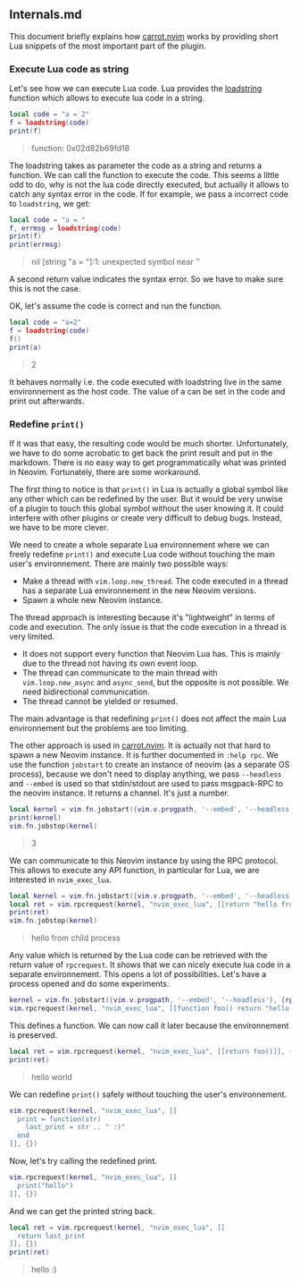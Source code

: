 ## Internals.md

This document briefly explains how [carrot.nvim]() works by providing short Lua snippets of the most important part of the plugin.

### Execute Lua code as string

Let's see how we can execute Lua code. Lua provides the [loadstring](https://www.lua.org/pil/8.html) function which allows to execute lua code in a string.

```lua
local code = "a = 2"
f = loadstring(code)
print(f)
```
> function: 0x02d82b69fd18

The loadstring takes as parameter the code as a string and returns a function. We can call the function to execute the code. This seems a little odd to do, why is not the lua code directly executed, but actually it allows to catch any syntax error in the code. If for example, we pass a incorrect code to `loadstring`, we get:

```lua
local code = "a = "
f, errmsg = loadstring(code)
print(f)
print(errmsg)
```
> nil
> [string "a = "]:1: unexpected symbol near '<eof>'

A second return value indicates the syntax error. So we have to make sure this is not the case.

OK, let's assume the code is correct and run the function.

```lua
local code = "a=2"
f = loadstring(code)
f()
print(a)
```
> 2

It behaves normally i.e. the code executed with loadstring live in the same environnement as the host code. The value of a can be set in the code and print out afterwards.

### Redefine `print()`

If it was that easy, the resulting code would be much shorter. Unfortunately, we have to do some acrobatic to get back the print result and put in the markdown. There is no easy way to get programmatically what was printed in Neovim. Fortunately, there are some workaround. 

The first thing to notice is that `print()` in Lua is actually a global symbol like any other which can be redefined by the user. But it would be very unwise of a plugin to touch this global symbol without the user knowing it. It could interfere with other plugins or create very difficult to debug bugs. Instead, we have to be more clever.

We need to create a whole separate Lua environnement where we can freely redefine `print()` and execute Lua code without touching the main user's environnement. There are mainly two possible ways:

* Make a thread with `vim.loop.new_thread`. The code executed in a thread has a separate Lua environnement in the new Neovim versions.
* Spawn a whole new Neovim instance.

The thread approach is interesting because it's "lightweight" in terms of code and execution. The only issue is that the code execution in a thread is very limited. 
  * It does not support every function that Neovim Lua has. This is mainly due to the thread not having its own event loop.
  * The thread can communicate to the main thread with `vim.loop.new_async` and `async_send`, but the opposite is not possible. We need bidirectional communication.
  * The thread cannot be yielded or resumed.

The main advantage is that redefining `print()` does not affect the main Lua environnement but the problems are too limiting.

The other approach is used in [carrot.nvim](). It is actually not that hard to spawn a new Neovim instance. It is further documented in `:help rpc`. We use the function `jobstart` to create an instance of neovim (as a separate OS process), because we don't need to display anything, we pass `--headless` and `--embed` is used so that stdin/stdout are used to pass msgpack-RPC to the neovim instance. It returns a channel. It's just a number.

```lua
local kernel = vim.fn.jobstart({vim.v.progpath, '--embed', '--headless'}, {rpc = true})
print(kernel)
vim.fn.jobstop(kernel)
```
> 3

We can communicate to this Neovim instance by using the RPC protocol. This allows to execute any API function, in particular for Lua, we are interested in `nvim_exec_lua`.

```lua
local kernel = vim.fn.jobstart({vim.v.progpath, '--embed', '--headless'}, {rpc = true})
local ret = vim.rpcrequest(kernel, "nvim_exec_lua", [[return "hello from child process"]], {})
print(ret)
vim.fn.jobstop(kernel)
```
> hello from child process

Any value which is returned by the Lua code can be retrieved with the return value of `rpcrequest`. It shows that we can nicely execute lua code in a separate environnement. This opens a lot of possibilities. Let's have a process opened and do some experiments.

```lua
kernel = vim.fn.jobstart({vim.v.progpath, '--embed', '--headless'}, {rpc = true})
vim.rpcrequest(kernel, "nvim_exec_lua", [[function foo() return "hello world" end]], {})
```

This defines a function. We can now call it later because the environnement is preserved.

```lua
local ret = vim.rpcrequest(kernel, "nvim_exec_lua", [[return foo()]], {})
print(ret)
```
> hello world

We can redefine `print()` safely without touching the user's environnement.

```lua
vim.rpcrequest(kernel, "nvim_exec_lua", [[
  print = function(str) 
    last_print = str .. " :)"
  end
]], {})
```

Now, let's try calling the redefined print.

```lua
vim.rpcrequest(kernel, "nvim_exec_lua", [[
  print("hello")
]], {})
```

And we can get the printed string back.

```lua
local ret = vim.rpcrequest(kernel, "nvim_exec_lua", [[
  return last_print
]], {})
print(ret)
```
> hello :)
